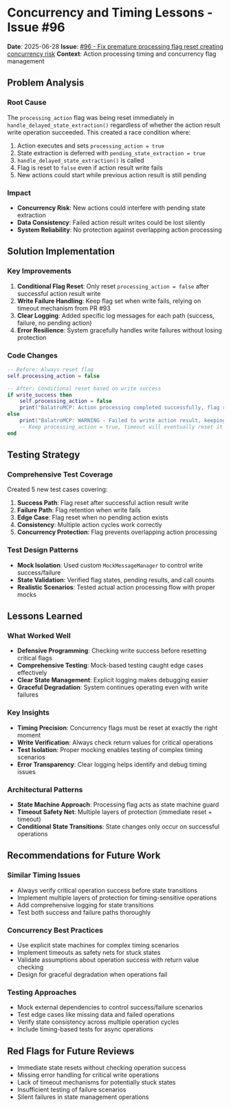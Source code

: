# Concurrency and Timing Lessons - Issue #96

**Date**: 2025-06-28
**Issue**: [#96 - Fix premature processing flag reset creating concurrency risk](https://github.com/spencerduncan/balatromcp/issues/96)
**Context**: Action processing timing and concurrency flag management

## Problem Analysis

### Root Cause
The `processing_action` flag was being reset immediately in `handle_delayed_state_extraction()` regardless of whether the action result write operation succeeded. This created a race condition where:

1. Action executes and sets `processing_action = true`
2. State extraction is deferred with `pending_state_extraction = true`
3. `handle_delayed_state_extraction()` is called
4. Flag is reset to `false` even if action result write fails
5. New actions could start while previous action result is still pending

### Impact
- **Concurrency Risk**: New actions could interfere with pending state extraction
- **Data Consistency**: Failed action result writes could be lost silently
- **System Reliability**: No protection against overlapping action processing

## Solution Implementation

### Key Improvements
1. **Conditional Flag Reset**: Only reset `processing_action = false` after successful action result write
2. **Write Failure Handling**: Keep flag set when write fails, relying on timeout mechanism from PR #93
3. **Clear Logging**: Added specific log messages for each path (success, failure, no pending action)
4. **Error Resilience**: System gracefully handles write failures without losing protection

### Code Changes
```lua
-- Before: Always reset flag
self.processing_action = false

-- After: Conditional reset based on write success
if write_success then
    self.processing_action = false
    print("BalatroMCP: Action processing completed successfully, flag reset")
else
    print("BalatroMCP: WARNING - Failed to write action result, keeping processing flag set")
    -- Keep processing_action = true, timeout will eventually reset it
end
```

## Testing Strategy

### Comprehensive Test Coverage
Created 5 new test cases covering:
1. **Success Path**: Flag reset after successful action result write
2. **Failure Path**: Flag retention when write fails
3. **Edge Case**: Flag reset when no pending action exists
4. **Consistency**: Multiple action cycles work correctly
5. **Concurrency Protection**: Flag prevents overlapping action processing

### Test Design Patterns
- **Mock Isolation**: Used custom `MockMessageManager` to control write success/failure
- **State Validation**: Verified flag states, pending results, and call counts
- **Realistic Scenarios**: Tested actual action processing flow with proper mocks

## Lessons Learned

### What Worked Well
- **Defensive Programming**: Checking write success before resetting critical flags
- **Comprehensive Testing**: Mock-based testing caught edge cases effectively
- **Clear State Management**: Explicit logging makes debugging easier
- **Graceful Degradation**: System continues operating even with write failures

### Key Insights
- **Timing Precision**: Concurrency flags must be reset at exactly the right moment
- **Write Verification**: Always check return values for critical operations
- **Test Isolation**: Proper mocking enables testing of complex timing scenarios
- **Error Transparency**: Clear logging helps identify and debug timing issues

### Architectural Patterns
- **State Machine Approach**: Processing flag acts as state machine guard
- **Timeout Safety Net**: Multiple layers of protection (immediate reset + timeout)
- **Conditional State Transitions**: State changes only occur on successful operations

## Recommendations for Future Work

### Similar Timing Issues
- Always verify critical operation success before state transitions
- Implement multiple layers of protection for timing-sensitive operations
- Add comprehensive logging for state transitions
- Test both success and failure paths thoroughly

### Concurrency Best Practices
- Use explicit state machines for complex timing scenarios
- Implement timeouts as safety nets for stuck states
- Validate assumptions about operation success with return value checking
- Design for graceful degradation when operations fail

### Testing Approaches
- Mock external dependencies to control success/failure scenarios
- Test edge cases like missing data and failed operations
- Verify state consistency across multiple operation cycles
- Include timing-based tests for async operations

## Red Flags for Future Reviews
- Immediate state resets without checking operation success
- Missing error handling for critical write operations
- Lack of timeout mechanisms for potentially stuck states
- Insufficient testing of failure scenarios
- Silent failures in state management operations
